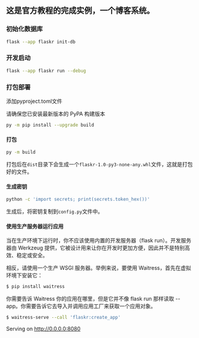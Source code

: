 ## 这是官方教程的完成实例，一个博客系统。

### 初始化数据库
```bash
flask --app flaskr init-db
```

### 开发启动
```bash
flask --app flaskr run --debug
```

### 打包部署
添加pyproject.toml文件

请确保您已安装最新版本的 PyPA 构建版本
```bash
py -m pip install --upgrade build
```

#### 打包
```bash
py -m build
```

打包后在`dist`目录下会生成一个`flaskr-1.0-py3-none-any.whl`文件，这就是打包好的文件。


#### 生成密钥
```bash
python -c 'import secrets; print(secrets.token_hex())'
```
生成后，将密钥复制到`config.py`文件中。

#### 使用生产服务器运行应用
当在生产环境下运行时，你不应该使用内置的开发服务器（flask run）。开发服务器由 Werkzeug 提供，它被设计用来让你在开发时更加方便，因此并不是特别高效、稳定或安全。

相反，请使用一个生产 WSGI 服务器。举例来说，要使用 Waitress，首先在虚拟环境下安装它：
```bash
$ pip install waitress
```
你需要告诉 Waitress 你的应用在哪里，但是它并不像 flask run 那样读取 --app。你需要告诉它去导入并调用应用工厂来获取一个应用对象。
```bash
$ waitress-serve --call 'flaskr:create_app'
```

Serving on http://0.0.0.0:8080
